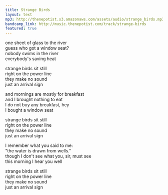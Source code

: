 ```yaml
---
title: Strange Birds
layout: text
mp3: http://thenepotist.s3.amazonaws.com/assets/audio/strange_birds.mp3
bandcamp_link: http://music.thenepotist.com/track/strange-birds
featured: true
---
```


one sheet of glass to the river  
guess who got a window seat?  
nobody swims in the river  
everybody's saving heat

strange birds sit still  
right on the power line  
they make no sound  
just an arrival sign

and mornings are mostly for breakfast  
and I brought nothing to eat  
I do not buy any breakfast, hey  
I bought a window seat

strange birds sit still  
right on the power line  
they make no sound  
just an arrival sign

I remember what you said to me:  
"the water is drawn from wells."  
though I don't see what you, sir, must see  
this morning I hear you well

strange birds sit still  
right on the power line  
they make no sound  
just an arrival sign
